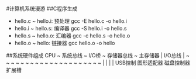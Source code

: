 #计算机系统漫游
##C程序生成
* hello.c ~ hello.i: 预处理 gcc -E hello.c -o hello.i
* hello.i ~ hello.s: 编译器 gcc -S hello.i -o hello.s
* hello.s ~ hello.o: 汇编器 gcc -c hello.s -o hello.o
* hello.o ~ hello:   链接器 gcc hello.o -o hello

##系统硬件组成
    CPU ~ 系统总线 ~ I/O桥 ~ 存储器总线 ~ 主存储器
                      |
                     I/O总线
                      |
    ~ ~ ~ ~ ~ ~ ~ ~ ~ ~ ~ ~ ~ ~ ~ ~ ~ ~ ~ ~ ~
       |           |            |         |
    USB控制   图形适配器   磁盘控制器   扩展槽

